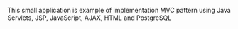This small application is example of implementation MVC pattern using Java Servlets, JSP, JavaScript, AJAX, HTML and PostgreSQL